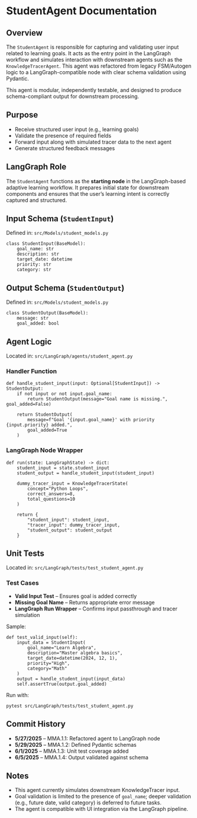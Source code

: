 # StudentAgent Documentation

## Overview

The `StudentAgent` is responsible for capturing and validating user input related to learning goals. It acts as the entry point in the LangGraph workflow and simulates interaction with downstream agents such as the `KnowledgeTracerAgent`. This agent was refactored from legacy FSM/Autogen logic to a LangGraph-compatible node with clear schema validation using Pydantic.

This agent is modular, independently testable, and designed to produce schema-compliant output for downstream processing.

## Purpose

- Receive structured user input (e.g., learning goals)
- Validate the presence of required fields
- Forward input along with simulated tracer data to the next agent
- Generate structured feedback messages

## LangGraph Role

The `StudentAgent` functions as the **starting node** in the LangGraph-based adaptive learning workflow. It prepares initial state for downstream components and ensures that the user’s learning intent is correctly captured and structured.

## Input Schema (`StudentInput`)

Defined in: `src/Models/student_models.py`

```
class StudentInput(BaseModel):
    goal_name: str
    description: str
    target_date: datetime
    priority: str
    category: str
```

## Output Schema (`StudentOutput`)

Defined in: `src/Models/student_models.py`

```
class StudentOutput(BaseModel):
    message: str
    goal_added: bool
```

## Agent Logic

Located in: `src/LangGraph/agents/student_agent.py`

### Handler Function

```
def handle_student_input(input: Optional[StudentInput]) -> StudentOutput:
    if not input or not input.goal_name:
        return StudentOutput(message="Goal name is missing.", goal_added=False)

    return StudentOutput(
        message=f"Goal '{input.goal_name}' with priority {input.priority} added.",
        goal_added=True
    )
```

### LangGraph Node Wrapper

```
def run(state: LangGraphState) -> dict:
    student_input = state.student_input
    student_output = handle_student_input(student_input)

    dummy_tracer_input = KnowledgeTracerState(
        concept="Python Loops",
        correct_answers=8,
        total_questions=10
    )

    return {
        "student_input": student_input,
        "tracer_input": dummy_tracer_input,
        "student_output": student_output
    }
```

## Unit Tests

Located in: `src/LangGraph/tests/test_student_agent.py`

### Test Cases

- **Valid Input Test** – Ensures goal is added correctly
- **Missing Goal Name** – Returns appropriate error message
- **LangGraph Run Wrapper** – Confirms input passthrough and tracer simulation

Sample:

```
def test_valid_input(self):
    input_data = StudentInput(
        goal_name="Learn Algebra",
        description="Master algebra basics",
        target_date=datetime(2024, 12, 1),
        priority="High",
        category="Math"
    )
    output = handle_student_input(input_data)
    self.assertTrue(output.goal_added)
```

Run with:

```
pytest src/LangGraph/tests/test_student_agent.py
```

## Commit History

- **5/27/2025** – MMA.1.1: Refactored agent to LangGraph node
- **5/29/2025** – MMA.1.2: Defined Pydantic schemas
- **6/1/2025** – MMA.1.3: Unit test coverage added
- **6/5/2025** – MMA.1.4: Output validated against schema

## Notes

- This agent currently simulates downstream KnowledgeTracer input.
- Goal validation is limited to the presence of `goal_name`; deeper validation (e.g., future date, valid category) is deferred to future tasks.
- The agent is compatible with UI integration via the LangGraph pipeline.
